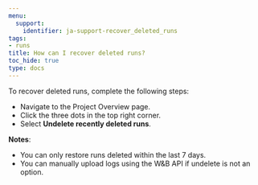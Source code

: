 ```yaml
---
menu:
  support:
    identifier: ja-support-recover_deleted_runs
tags:
- runs
title: How can I recover deleted runs?
toc_hide: true
type: docs
---
```


To recover deleted runs, complete the following steps:

- Navigate to the Project Overview page.
- Click the three dots in the top right corner.
- Select **Undelete recently deleted runs**.

**Notes**:
- You can only restore runs deleted within the last 7 days.
- You can manually upload logs using the W&B API if undelete is not an option.